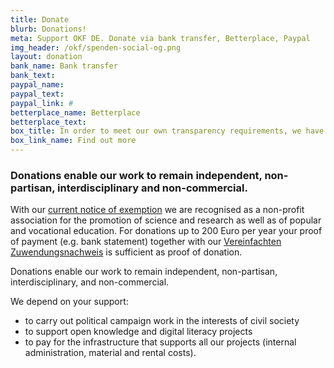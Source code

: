 ```yaml
---
title: Donate
blurb: Donations!
meta: Support OKF DE. Donate via bank transfer, Betterplace, Paypal
img_header: /okf/spenden-social-og.png
layout: donation
bank_name: Bank transfer
bank_text:
paypal_name:
paypal_text:
paypal_link: #
betterplace_name: Betterplace
betterplace_text:
box_title: In order to meet our own transparency requirements, we have compiled the most important transparency information
box_link_name: Find out more
---
```


### Donations enable our work to remain independent, non-partisan, interdisciplinary and non-commercial.

With our [current notice of exemption](https://okfn.de/files/documents/Freistellungsbescheid_2018-12-13.pdf) we are recognised as a non-profit association for the promotion of science and research as well as of popular and vocational education. For donations up to 200 Euro per year your proof of payment (e.g. bank statement) together with our [Vereinfachten Zuwendungsnachweis](https://okfn.de/files/verein/OKF_Zuwendungen_vereinfachte_Zuwendungsbest.pdf) is sufficient as proof of donation.

Donations enable our work to remain independent, non-partisan, interdisciplinary, and non-commercial.

We depend on your support:

* to carry out political campaign work in the interests of civil society
* to support open knowledge and digital literacy projects
* to pay for the infrastructure that supports all our projects (internal administration, material and rental costs).
